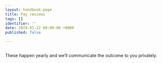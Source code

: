 ```yaml
---
layout: handbook-page
title: Pay reviews
tags: []
identifier: ''
date: 2019-01-22 00:00:00 +0000
published: false

---
```

## 

These happen yearly and we’ll communicate the outcome to you privately. 